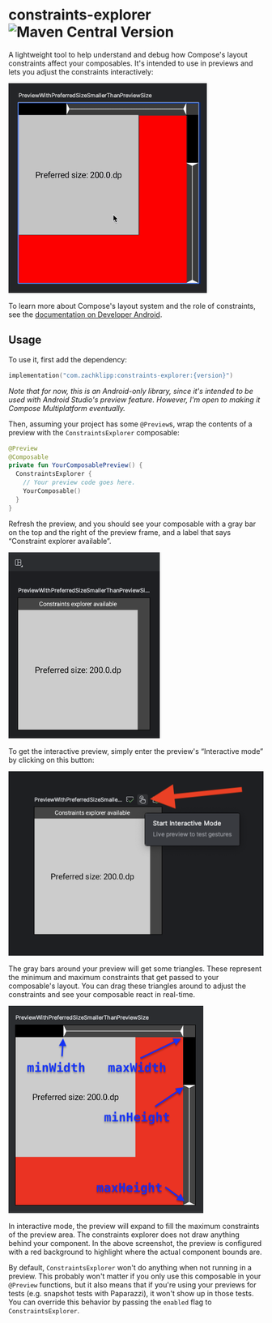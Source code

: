 # constraints-explorer ![Maven Central Version](https://img.shields.io/maven-central/v/com.zachklipp/constraints-explorer)

A lightweight tool to help understand and debug how Compose's layout constraints affect your
composables. It's intended to use in previews and lets you adjust the constraints interactively:

![demo of constraints explorer](assets/preview-demo.gif)

To learn more about Compose's layout system and the role of constraints, see the [documentation on
Developer Android](https://developer.android.com/develop/ui/compose/layouts/basics).

## Usage

To use it, first add the dependency:

```kotlin
implementation("com.zachklipp:constraints-explorer:{version}")
```

_Note that for now, this is an Android-only library, since it's intended to be used with Android
Studio's preview feature. However, I'm open to making it Compose Multiplatform eventually._

Then, assuming your project has some `@Preview`s, wrap the contents of a preview with the
`ConstraintsExplorer` composable:

```kotlin
@Preview
@Composable
private fun YourComposablePreview() {
  ConstraintsExplorer {
    // Your preview code goes here.
    YourComposable()
  }
}
```

Refresh the preview, and you should see your composable with a gray bar on the top and the right
of the preview frame, and a label that says “Constraint explorer available”.

![screenshot of non-interactive preview](assets/preview.png)

To get the interactive preview, simply enter the preview's “Interactive mode” by clicking on this
button:

![screenshot of button to enable interactive mode](assets/preview-interactive-button.png)

The gray bars around your preview will get some triangles. These represent the minimum and maximum
constraints that get passed to your composable's layout. You can drag these triangles around to
adjust the constraints and see your composable react in real-time.

![screenshot of interactive constraints explorer](assets/preview-interactive.png)

In interactive mode, the preview will expand to fill the maximum constraints of the preview area.
The constraints explorer does not draw anything behind your component. In the above screenshot, the
preview is configured with a red background to highlight where the actual component bounds are.

By default, `ConstraintsExplorer` won't do anything when not running in a preview. This probably
won't matter if you only use this composable in your `@Preview` functions, but it also means that
if you're using your previews for tests (e.g. snapshot tests with Paparazzi), it won't show up in
those tests. You can override this behavior by passing the `enabled` flag to `ConstraintsExplorer`.
